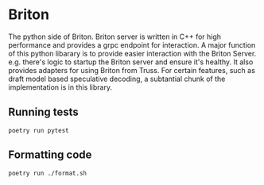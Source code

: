 # Briton

The python side of Briton. Briton server is written in C++ for high performance
and provides a grpc endpoint for interaction. A major function of this python
libarary is to provide easier interaction with the Briton Server. e.g. there's
logic to startup the Briton server and ensure it's healthy. It also provides
adapters for using Briton from Truss. For certain features, such as draft model
based speculative decoding, a subtantial chunk of the implementation is in this
library.

## Running tests

```
poetry run pytest
```

## Formatting code

```
poetry run ./format.sh
```
